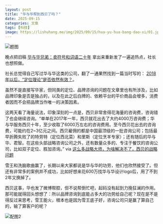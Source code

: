 ```yaml
---
layout: post
title: "华与华帮到西贝了吗？"
date: 2025-09-15
categories: 文章
tags: [科技]
image: https://lishuhang.me/img/2025/09/15/hua-yu-hua-bang-dao-xi/01.jpg
---
```


![题图](https://lishuhang.me/img/2025/09/15/hua-yu-hua-bang-dao-xi/01.jpg)

晚点把旧稿 [华与华兄弟：卖符号和词语二十年](https://mp.weixin.qq.com/s?__biz=MzU3Mjk1OTQ0Ng==&mid=2247529004&idx=1&sn=3b9eb3d2f8e847fe512bc98ec9dbb105&scene=142#wechat_redirect) 拿出来重新发了一遍追热点，社长也想照做。

社长总觉得自己写过华与华这类的公司，翻了一通果然找到一篇当时写的： [2018年以后，“定位理论”是否依然有效？](https://mp.weixin.qq.com/s?__biz=MjM5Mjg1ODIxMQ==&mid=2650659406&idx=1&sn=7d661450ea632cfe17d797c2068e75dd&scene=142#wechat_redirect)。

虽然不是直接写华家，但同类的定位、品牌咨询的问题在文章里也有所涉及，比如品牌印象是否是独占的，以及在此之后白牌的、依赖平台的平价商品会增多，消费者因而不会把品牌当作唯一的决策因素。

这两天看了海量说法，印象深刻的一点是，西贝非常舍得花海量的咨询费，咨询错了也会继续咨询。“单单在2017年一年，西贝就花出去了大约4000万咨询费；华与华服务西贝十年，至少收取了6000万左右的咨询费用。至今西贝花出去的咨询费，可能约在2~3亿元之间。西贝雇佣的都是中国最顶级的一批咨询公司；包括最早折腾失败了的特劳特（定位西北菜）和里斯（定位烹羊专家）；还有随后的华与华、君智。在这些头部战略咨询公司之外，还有数量众多的、专注于餐饮的咨询公司，比如双子定位、胜加咨询。” via [这么多战略大师，为啥解决不了，西贝的战略问题](https://mp.weixin.qq.com/s?__biz=MzkwOTgyOTcxNw==&mid=2247485460&idx=1&sn=23a3a3e3761911d811b7c7888dd733f5&scene=142#wechat_redirect)

雪王和洗脑歌曲赢了，长期以来大家都说是华与华的功劳，他们也欣然接受了。但还有非常多的案例并不成功，比如好想来花600万找华与华设计logo后，用了不到2年又换掉了。

西贝这事，华也发了微博帮腔，但不说帮倒忙吧，起码没有起到力挽狂澜的作用。那可能就得回头想想了：所以品牌咨询到底能占多大的功劳给自己呢？现在是不是得反过来思考，雪王能火，根本也是因为雪王底子好，咨询公司只是赢了算自己的，输了算客户的呢？

![配图2](https://lishuhang.me/img/2025/09/15/hua-yu-hua-bang-dao-xi/02.jpg)
